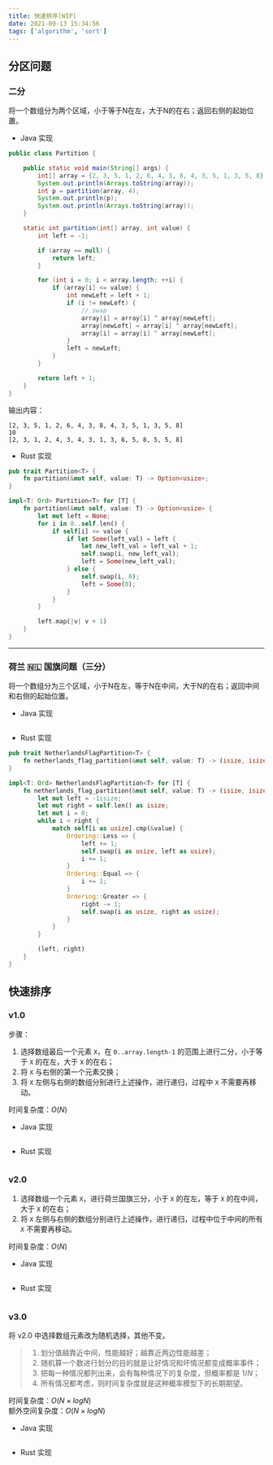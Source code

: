 ```yaml
---
title: 快速排序[WIP]
date: 2021-09-13 15:34:56
tags: ['algorithm', 'sort']
---
```


## 分区问题


### 二分

将一个数组分为两个区域，小于等于N在左，大于N的在右；返回右侧的起始位置。

* Java 实现

```java
public class Partition {

    public static void main(String[] args) {
        int[] array = {2, 3, 5, 1, 2, 6, 4, 3, 8, 4, 3, 5, 1, 3, 5, 8};
        System.out.println(Arrays.toString(array));
        int p = partition(array, 4);
        System.out.println(p);
        System.out.println(Arrays.toString(array));
    }

    static int partition(int[] array, int value) {
        int left = -1;

        if (array == null) {
            return left;
        }

        for (int i = 0; i < array.length; ++i) {
            if (array[i] <= value) {
                int newLeft = left + 1;
                if (i != newLeft) {
                    // swap
                    array[i] = array[i] ^ array[newLeft];
                    array[newLeft] = array[i] ^ array[newLeft];
                    array[i] = array[i] ^ array[newLeft];
                }
                left = newLeft;
            }
        }

        return left + 1;
    }
}
```

输出内容：

```
[2, 3, 5, 1, 2, 6, 4, 3, 8, 4, 3, 5, 1, 3, 5, 8]
10
[2, 3, 1, 2, 4, 3, 4, 3, 1, 3, 6, 5, 8, 5, 5, 8]
```

* Rust 实现

```rust
pub trait Partition<T> {
    fn partition(&mut self, value: T) -> Option<usize>;
}

impl<T: Ord> Partition<T> for [T] {
    fn partition(&mut self, value: T) -> Option<usize> {
        let mut left = None;
        for i in 0..self.len() {
            if self[i] <= value {
                if let Some(left_val) = left {
                    let new_left_val = left_val + 1;
                    self.swap(i, new_left_val);
                    left = Some(new_left_val);
                } else {
                    self.swap(i, 0);
                    left = Some(0);
                }
            }
        }

        left.map(|v| v + 1)
    }
}
```

----

### 荷兰 🇳🇱 国旗问题（三分）

将一个数组分为三个区域，小于N在左，等于N在中间，大于N的在右；返回中间和右侧的起始位置。

* Java 实现

```java

```

* Rust 实现

```rust
pub trait NetherlandsFlagPartition<T> {
    fn netherlands_flag_partition(&mut self, value: T) -> (isize, isize);
}

impl<T: Ord> NetherlandsFlagPartition<T> for [T] {
    fn netherlands_flag_partition(&mut self, value: T) -> (isize, isize) {
        let mut left = -1isize;
        let mut right = self.len() as isize;
        let mut i = 0;
        while i < right {
            match self[i as usize].cmp(&value) {
                Ordering::Less => {
                    left += 1;
                    self.swap(i as usize, left as usize);
                    i += 1;
                }
                Ordering::Equal => {
                    i += 1;
                }
                Ordering::Greater => {
                    right -= 1;
                    self.swap(i as usize, right as usize);
                }
            }
        }

        (left, right)
    }
}
```

## 快速排序

### v1.0

步骤：

1. 选择数组最后一个元素 `X`，在 `0..array.length-1` 的范围上进行二分，小于等于 `X` 的在左，大于 `X` 的在右；
2. 将 `X` 与右侧的第一个元素交换；
3. 将 `X` 左侧与右侧的数组分别进行上述操作，进行递归，过程中 `X` 不需要再移动。

时间复杂度：$O(N)$

* Java 实现

```java

```

* Rust 实现

```rust

```

### v2.0

1. 选择数组一个元素 `X`，进行荷兰国旗三分，小于 `X` 的在左，等于 `X` 的在中间，大于 `X` 的在右；
2. 将 `X` 左侧与右侧的数组分别进行上述操作，进行递归，过程中位于中间的所有 `X` 不需要再移动。

时间复杂度：$O(N)$

* Java 实现

```java

```

* Rust 实现

```rust

```

### v3.0

将 v2.0 中选择数组元素改为随机选择，其他不变。

> 1. 划分值越靠近中间，性能越好；越靠近两边性能越差；
> 2. 随机算一个数进行划分的目的就是让好情况和坏情况都变成概率事件；
> 3. 把每一种情况都列出来，会有每种情况下的复杂度，但概率都是 $1/N$；
> 4. 所有情况都考虑，则时间复杂度就是这种概率模型下的长期期望。

时间复杂度：$O(N \times logN)$  
额外空间复杂度：$O(N \times logN)$

* Java 实现

```java

```

* Rust 实现

```rust

```